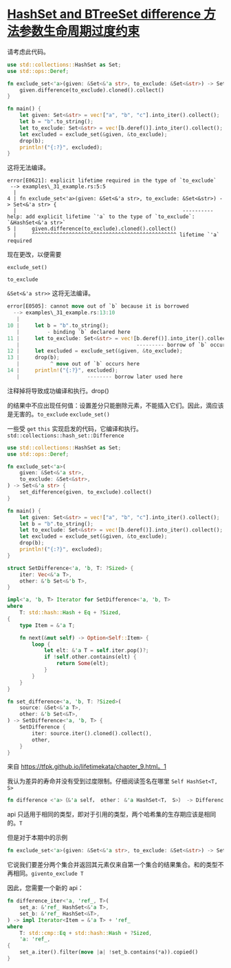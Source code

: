 # [HashSet and BTreeSet difference 方法参数生命周期过度约束](https://github.com/rust-lang/rust/issues/73788)

请考虑此代码。

```rust
use std::collections::HashSet as Set;
use std::ops::Deref;

fn exclude_set<'a>(given: &Set<&'a str>, to_exclude: &Set<&str>) -> Set<&'a str> {
    given.difference(to_exclude).cloned().collect()
}

fn main() {
    let given: Set<&str> = vec!["a", "b", "c"].into_iter().collect();
    let b = "b".to_string();
    let to_exclude: Set<&str> = vec![b.deref()].into_iter().collect();
    let excluded = exclude_set(&given, &to_exclude);
    drop(b);
    println!("{:?}", excluded);
}
```
这将无法编译。

```
error[E0621]: explicit lifetime required in the type of `to_exclude`
 --> examples\_31_example.rs:5:5
  |
4 | fn exclude_set<'a>(given: &Set<&'a str>, to_exclude: &Set<&str>) -> Set<&'a str> {
  |                                                      ---------- help: add explicit lifetime `'a` to the type of `to_exclude`: `&HashSet<&'a str>`
5 |     given.difference(to_exclude).cloned().collect()
  |     ^^^^^^^^^^^^^^^^^^^^^^^^^^^^^^^^^^^^^^^^^^^^^^^ lifetime `'a` required
```

现在更改，以便需要

`exclude_set()` 

`to_exclude` 

`&Set<&'a str>>`
这将无法编译。

```rust
error[E0505]: cannot move out of `b` because it is borrowed
  --> examples\_31_example.rs:13:10
   |
10 |     let b = "b".to_string();
   |         - binding `b` declared here
11 |     let to_exclude: Set<&str> = vec![b.deref()].into_iter().collect();
   |                                      --------- borrow of `b` occurs here
12 |     let excluded = exclude_set(&given, &to_exclude);
13 |     drop(b);
   |          ^ move out of `b` occurs here
14 |     println!("{:?}", excluded);
   |                      -------- borrow later used here
```

注释掉将导致成功编译和执行。drop()

的结果中不应出现任何值：设置差分只能删除元素，不能插入它们。因此，滴应该是无害的。`to_exclude` `exclude_set()`


一些受 `get` `this` 实现启发的代码，它编译和执行。`std::collections::hash_set::Difference`

```rust
use std::collections::HashSet as Set;
use std::ops::Deref;

fn exclude_set<'a>(
    given: &Set<&'a str>,
    to_exclude: &Set<&str>,
) -> Set<&'a str> {
    set_difference(given, to_exclude).collect()
}

fn main() {
    let given: Set<&str> = vec!["a", "b", "c"].into_iter().collect();
    let b = "b".to_string();
    let to_exclude: Set<&str> = vec![b.deref()].into_iter().collect();
    let excluded = exclude_set(&given, &to_exclude);
    drop(b);
    println!("{:?}", excluded);
}

struct SetDifference<'a, 'b, T: ?Sized> {
    iter: Vec<&'a T>,
    other: &'b Set<&'b T>,
}

impl<'a, 'b, T> Iterator for SetDifference<'a, 'b, T>
where
    T: std::hash::Hash + Eq + ?Sized,
{
    type Item = &'a T;

    fn next(&mut self) -> Option<Self::Item> {
        loop {
            let elt: &'a T = self.iter.pop()?;
            if !self.other.contains(elt) {
                return Some(elt);
            }
        }
    }
}

fn set_difference<'a, 'b, T: ?Sized>(
    source: &Set<&'a T>,
    other: &'b Set<&T>,
) -> SetDifference<'a, 'b, T> {
    SetDifference {
        iter: source.iter().cloned().collect(),
        other,
    }
}
```
来自 https://tfpk.github.io/lifetimekata/chapter_9.html。1

我认为差异的寿命并没有受到过度限制。仔细阅读签名在哪里 `Self HashSet<T, S>`

```rust
fn difference <'a>（&'a self， other： &'a HashSet<T， S>） -> Difference<'a， T， S>
```

api 只适用于相同的类型，即对于引用的类型，两个哈希集的生存期应该是相同的。`T`

但是对于本期中的示例

```rust
fn exclude_set<'a>(given: &Set<&'a str>, to_exclude: &Set<&str>) -> Set<&'a str>
```

它说我们要差分两个集合并返回其元素仅来自第一个集合的结果集合。和的类型不再相同。`givento_exclude T`

因此，您需要一个新的 api：

```rust
fn difference_iter<'a, 'ref_, T>(
    set_a: &'ref_ HashSet<&'a T>,
    set_b: &'ref_ HashSet<&T>,
) -> impl Iterator<Item = &'a T> + 'ref_
where
    T: std::cmp::Eq + std::hash::Hash + ?Sized,
    'a: 'ref_,
{
    set_a.iter().filter(move |a| !set_b.contains(*a)).copied()
}
```